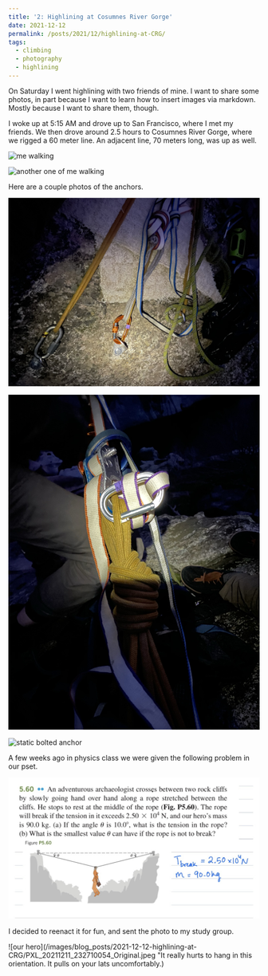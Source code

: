 ```yaml
---
title: '2: Highlining at Cosumnes River Gorge'
date: 2021-12-12
permalink: /posts/2021/12/highlining-at-CRG/
tags:
  - climbing
  - photography
  - highlining
---
```


On Saturday I went highlining with two friends of mine. I want to share some photos, in part because I want to learn how to insert images via markdown. Mostly because I want to share them, though.

I woke up at 5:15 AM and drove up to San Francisco, where I met my friends. We then drove around 2.5 hours to Cosumnes River Gorge, where we rigged a 60 meter line. An adjacent line, 70 meters long, was up as well.

![me walking](/images/blog_posts/2021-12-12-highlining-at-CRG/IMG_0091_Original.jpeg "me walking")

![another one of me walking](/images/blog_posts/2021-12-12-highlining-at-CRG/IMG_0088_Original.jpeg "me walking again")

Here are a couple photos of the anchors.

![lol aluminum biner](/images/blog_posts/2021-12-12-highlining-at-CRG/IMG_1679.jpeg "lol @ the aluminum biner. Just don't tell anyone!")

![dynamic side sliding X](/images/blog_posts/2021-12-12-highlining-at-CRG/IMG_1677.jpeg "Tom taught me how to tie a sliding X.")

![static bolted anchor](/images/blog_posts/2021-12-12-highlining-at-CRG/PXL_20211211_194954167_Original.jpeg "This was the static anchor. I did not visit this side.")

A few weeks ago in physics class we were given the following problem in our pset.

![physics problem](/images/blog_posts/2021-12-12-highlining-at-CRG/IMG_1668.jpeg "I swear I know how to solve this.")

I decided to reenact it for fun, and sent the photo to my study group.

![our hero](/images/blog_posts/2021-12-12-highlining-at-CRG/PXL_20211211_232710054_Original.jpeg "It really hurts to hang in this orientation. It pulls on your lats uncomfortably.)
